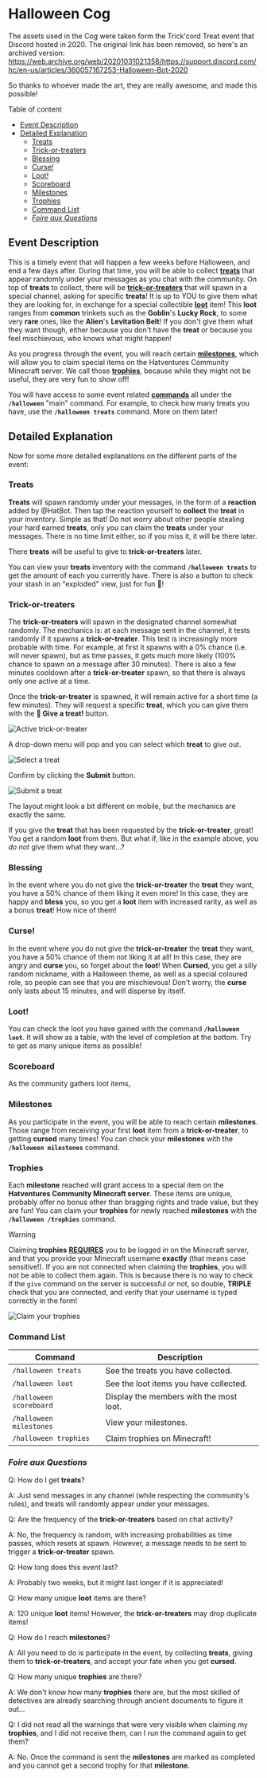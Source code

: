 # Halloween Cog <!-- omit from toc -->

The assets used in the Cog were taken form the Trick'cord Treat event that Discord hosted in 2020. The original link has been removed, so here's an archived version:
https://web.archive.org/web/20201031021358/https://support.discord.com/hc/en-us/articles/360057167253-Halloween-Bot-2020

So thanks to whoever made the art, they are really awesome, and made this possible!

Table of content
- [Event Description](#event-description)
- [Detailed Explanation](#detailed-explanation)
  - [Treats](#treats)
  - [Trick-or-treaters](#trick-or-treaters)
  - [Blessing](#blessing)
  - [Curse!](#curse)
  - [Loot!](#loot)
  - [Scoreboard](#scoreboard)
  - [Milestones](#milestones)
  - [Trophies](#trophies)
  - [Command List](#command-list)
  - [*Foire aux Questions*](#foire-aux-questions)

## Event Description

This is a timely event that will happen a few weeks before Halloween, and end a few days after.
During that time, you will be able to collect [**treats**](#treats) that appear randomly under your messages as you chat with the community.
On top of **treats** to collect, there will be [**trick-or-treaters**](#trick-or-treaters) that will spawn in a special channel, asking for specific **treats**!
It is up to YOU to give them what they are looking for, in exchange for a special collectible [**loot**](#loot) item!
This **loot** ranges from **common** trinkets such as the **Goblin**'s **Lucky Rock**, to some very **rare** ones, like the **Alien**'s **Levitation Belt**!
If you don't give them what they want though, either because you don't have the **treat** or because you feel mischievous, who knows what might happen!

As you progress through the event, you will reach certain [**milestones**](#milestones), which will allow you to claim special items on the Hatventures Community Minecraft server.
We call those [**trophies**](#trophies), because while they might not be useful, they are very fun to show off!

You will have access to some event related [**commands**](#command-list) all under the **``/halloween``** "main" command.
For example, to check how many treats you have, use the **``/halloween treats``** command.
More on them later!

## Detailed Explanation

Now for some more detailed explanations on the different parts of the event:

### Treats

**Treats** will spawn randomly under your messages, in the form of a **reaction** added by @HatBot.
Then tap the reaction yourself to **collect** the **treat** in your inventory.
Simple as that!
Do not worry about other people stealing your hard earned **treats**, only *you* can claim the **treats** under your messages.
There is no time limit either, so if you miss it, it will be there later.

There **treats** will be useful to give to **trick-or-treaters** later.

You can view your **treats** inventory with the command **``/halloween treats``** to get the amount of each you currently have.
There is also a button to check your stash in an "exploded" view, just for fun 👀!

### Trick-or-treaters

The **trick-or-treaters** will spawn in the designated channel somewhat randomly.
The mechanics is: at each message sent in the channel, it tests randomly if it spawns a **trick-or-treater**.
This test is increasingly more probable with time.
For example, at first it spawns with a 0% chance (i.e. will never spawn), but as time passes, it gets much more likely (100% chance to spawn on a message after 30 minutes).
There is also a few minutes cooldown after a **trick-or-treater** spawn, so that there is always only one active at a time.

Once the **trick-or-treater** is spawned, it will remain active for a short time (a few minutes).
They will request a specific **treat**, which you can give them with the **🎃 Give a treat!** button.

![Active trick-or-treater](../../.github/assets/Halloween_active_trick_or_treater.png "Active trick-or-treater")

A drop-down menu will pop and you can select which **treat** to give out.

![Select a treat](../../.github/assets/Halloween_select_treat.png "Select a treat")

Confirm by clicking the **Submit** button.

![Submit a treat](../../.github/assets/Halloween_submit_treat.png "Submit a treat")

The layout might look a bit different on mobile, but the mechanics are exactly the same.

If you give the **treat** that has been requested by the **trick-or-treater**, great!
You get a random **loot** from them.
But what if, like in the example above, you *do not* give them what they want...?

### Blessing

In the event where you do not give the **trick-or-treater** the **treat** they want, you have a 50% chance of them liking it even more!
In this case, they are happy and **bless** you, so you get a **loot** item with increased rarity, as well as a bonus **treat**!
How nice of them!

### Curse!

In the event where you do not give the **trick-or-treater** the **treat** they want, you have a 50% chance of them not liking it at all!
In this case, they are angry and **curse** you, so forget about the **loot**!
When **Cursed**, you get a silly random nickname, with a Halloween theme, as well as a special coloured role, so people can see that you are mischievous!
Don't worry, the **curse** only lasts about 15 minutes, and will disperse by itself.

### Loot!

You can check the loot you have gained with the command **``/halloween loot``**.
It will show as a table, with the level of completion at the bottom.
Try to get as many unique items as possible!

### Scoreboard

As the community gathers loot items,

### Milestones

As you participate in the event, you will be able to reach certain **milestones**.
Those range from receiving your first **loot** item from a **trick-or-treater**, to getting **cursed** many times!
You can check your **milestones** with the **``/halloween milestones``** command.

### Trophies
Each **milestone** reached will grant access to a special item on the **Hatventures Community Minecraft server**.
These items are unique, probably offer no bonus other than bragging rights and trade value, but they are fun!
You can claim your **trophies** for newly reached **milestones** with the **``/halloween /trophies``** command.

> [!WARNING]
> Claiming **trophies** <ins>**REQUIRES**</ins> you to be logged in on the Minecraft server, and that you provide your Minecraft username **exactly** (that means case sensitive!).
> If you are not connected when claiming the **trophies**, you will not be able to collect them again.
> This is because there is no way to check if the ``give`` command on the server is successful or not, so double, **TRIPLE** check that you are connected, and verify that your username is typed correctly in the form!

![Claim your trophies](../../.github/assets/Halloween_claim_trophies.png "Claim your trophies")

### Command List

| Command                   | Description                             |
| ------------------------- | --------------------------------------- |
| ``/halloween treats``     | See the treats you have collected.      |
| ``/halloween loot``       | See the loot items you have collected.  |
| ``/halloween scoreboard`` | Display the members with the most loot. |
| ``/halloween milestones`` | View your milestones.                   |
| ``/halloween trophies``   | Claim trophies on Minecraft!            |

### *Foire aux Questions*

Q: How do I get **treats**?

A: Just send messages in any channel (while respecting the community's rules), and treats will randomly appear under your messages.

Q: Are the frequency of the **trick-or-treaters** based on chat activity?

A: No, the frequency is random, with increasing probabilities as time passes, which resets at spawn. However, a message needs to be sent to trigger a **trick-or-treater** spawn.

Q: How long does this event last?

A: Probably two weeks, but it might last longer if it is appreciated!

Q: How many unique **loot** items are there?

A: 120 unique **loot** items! However, the **trick-or-treaters** may drop duplicate items!

Q: How do I reach **milestones**?

A: All you need to do is participate in the event, by collecting **treats**, giving them to **trick-or-treaters**, and accept your fate when you get **cursed**.

Q: How many unique **trophies** are there?

A: We don't know how many **trophies** there are, but the most skilled of detectives are already searching through ancient documents to figure it out...

Q: I did not read all the warnings that were very visible when claiming my **trophies**, and I did not receive them, can I run the command again to get them?

A: No. Once the command is sent the **milestones** are marked as completed and you cannot get a second trophy for that **milestone**.
